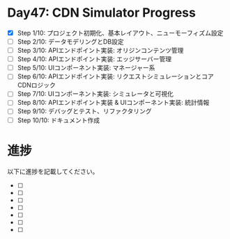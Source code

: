 # Day47: CDN Simulator Progress

- [x] Step 1/10: プロジェクト初期化、基本レイアウト、ニューモーフィズム設定
- [ ] Step 2/10: データモデリングとDB設定
- [ ] Step 3/10: APIエンドポイント実装: オリジンコンテンツ管理
- [ ] Step 4/10: APIエンドポイント実装: エッジサーバー管理
- [ ] Step 5/10: UIコンポーネント実装: マネージャー系
- [ ] Step 6/10: APIエンドポイント実装: リクエストシミュレーションとコアCDNロジック
- [ ] Step 7/10: UIコンポーネント実装: シミュレータと可視化
- [ ] Step 8/10: APIエンドポイント実装 & UIコンポーネント実装: 統計情報
- [ ] Step 9/10: デバッグとテスト、リファクタリング
- [ ] Step 10/10: ドキュメント作成

# 進捗

以下に進捗を記載してください。


- [ ] 
- [ ] 
- [ ] 
- [ ] 
- [ ] 
- [ ] 
- [ ] 
